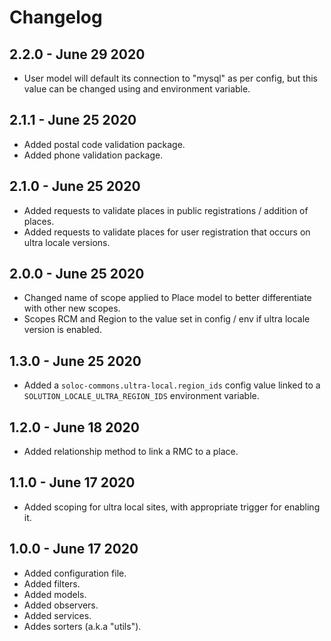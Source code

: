 # Changelog

## 2.2.0 - June 29 2020

- User model will default its connection to "mysql" as per config, but this value can be changed using and environment variable.

## 2.1.1 - June 25 2020

- Added postal code validation package.
- Added phone validation package.

## 2.1.0 - June 25 2020

- Added requests to validate places in public registrations / addition of places.
- Added requests to validate places for user registration that occurs on ultra locale versions.

## 2.0.0 - June 25 2020

- Changed name of scope applied to Place model to better differentiate with other new scopes.
- Scopes RCM and Region to the value set in config / env if ultra locale version is enabled.

## 1.3.0 - June 25 2020

- Added a `soloc-commons.ultra-local.region_ids` config value linked to a `SOLUTION_LOCALE_ULTRA_REGION_IDS` environment variable.

## 1.2.0 - June 18 2020

- Added relationship method to link a RMC to a place.

## 1.1.0 - June 17 2020

- Added scoping for ultra local sites, with appropriate trigger for enabling it.

## 1.0.0 - June 17 2020

- Added configuration file.
- Added filters.
- Added models.
- Added observers.
- Added services.
- Addes sorters (a.k.a "utils").
